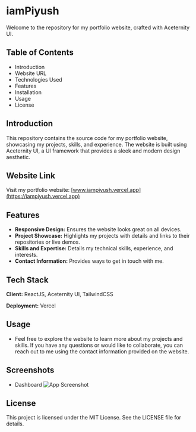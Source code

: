 
# iamPiyush

Welcome to the repository for my portfolio website, crafted with Aceternity UI.


## Table of Contents

- Introduction
- Website URL
- Technologies Used
- Features
- Installation
- Usage
- License


## Introduction

This repository contains the source code for my portfolio website, showcasing my projects, skills, and experience. The website is built using Aceternity UI, a UI framework that provides a sleek and modern design aesthetic.


## Website Link

Visit my portfolio website: [www.iampiyush.vercel.app](https://iampiyush.vercel.app)
## Features

- **Responsive Design:** Ensures the website looks great on all devices.
- **Project Showcase:** Highlights my projects with details and links to their repositories or live demos.
- **Skills and Expertise:** Details my technical skills, experience, and interests.
- **Contact Information:** Provides ways to get in touch with me.


## Tech Stack

**Client:**  ReactJS, Aceternity UI, TailwindCSS

**Deployment:** Vercel


## Usage

- Feel free to explore the website to learn more about my projects and skills. If you have any questions or would like to collaborate, you can reach out to me using the contact information provided on the website.



## Screenshots

- Dashboard
![App Screenshot](https://github.com/iam-piyush/iamPiyush/blob/master/iamPiyush.png?raw=true)



## License

This project is licensed under the MIT License. See the LICENSE file for details.

